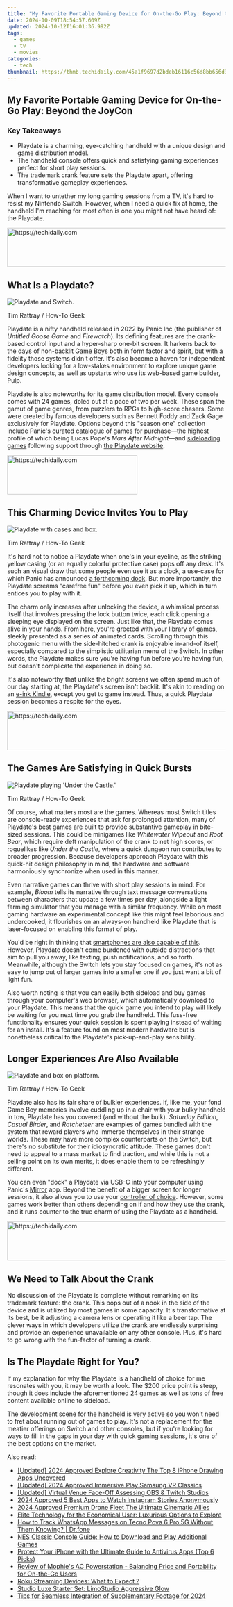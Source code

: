 ```yaml
---
title: "My Favorite Portable Gaming Device for On-the-Go Play: Beyond the JoyCon"
date: 2024-10-09T18:54:57.609Z
updated: 2024-10-12T16:01:36.992Z
tags:
  - games
  - tv
  - movies
categories:
  - tech
thumbnail: https://thmb.techidaily.com/45a1f9697d2bdeb16116c56d8bb656d37d6c88757987caf5e6bad0d2243c55f0.jpg
---
```


## My Favorite Portable Gaming Device for On-the-Go Play: Beyond the JoyCon

### Key Takeaways

* Playdate is a charming, eye-catching handheld with a unique design and game distribution model.
* The handheld console offers quick and satisfying gaming experiences perfect for short play sessions.
* The trademark crank feature sets the Playdate apart, offering transformative gameplay experiences.

 When I want to untether my long gaming sessions from a TV, it's hard to resist my Nintendo Switch. However, when I need a quick fix at home, the handheld I'm reaching for most often is one you might not have heard of: the Playdate.

<!-- affiliate ads begin -->
<a href="https://unicoeye.pxf.io/c/5597632/2134233/18498" target="_top" id="2134233">
  <img src="//a.impactradius-go.com/display-ad/18498-2134233" border="0" alt="https://techidaily.com" width="728" height="90"/>
</a>
<img height="0" width="0" src="https://unicoeye.pxf.io/i/5597632/2134233/18498" style="position:absolute;visibility:hidden;" border="0" />
<!-- affiliate ads end -->

##  What Is a Playdate?

![Playdate and Switch.](https://static1.howtogeekimages.com/wordpress/wp-content/uploads/2024/05/playdate-and-switch.jpeg) 

Tim Rattray / How-To Geek

 Playdate is a nifty handheld released in 2022 by Panic Inc (the publisher of _Untitled Goose Game_ and _Firewatch_). Its defining features are the crank-based control input and a hyper-sharp one-bit screen. It harkens back to the days of non-backlit Game Boys both in form factor and spirit, but with a fidelity those systems didn't offer. It's also become a haven for independent developers looking for a low-stakes environment to explore unique game design concepts, as well as upstarts who use its web-based game builder, Pulp.

 Playdate is also noteworthy for its game distribution model. Every console comes with 24 games, doled out at a pace of two per week. These span the gamut of game genres, from puzzlers to RPGs to high-score chasers. Some were created by famous developers such as Bennett Foddy and Zack Gage exclusively for Playdate. Options beyond this "season one" collection include Panic's curated catalogue of games for purchase—the highest profile of which being Lucas Pope's _Mars After Midnight_—and [sideloading games](https://tech-haven.techidaily.com/navigating-nuance-the-human-advantage-over-bots/) following support through [the Playdate website](https://help.play.date/games/sideloading/).

<!-- affiliate ads begin -->
<a href="https://25home.pxf.io/c/5597632/2148644/16836" target="_top" id="2148644">
  <img src="//a.impactradius-go.com/display-ad/16836-2148644" border="0" alt="https://techidaily.com" width="300" height="90"/>
</a>
<img height="0" width="0" src="https://25home.pxf.io/i/5597632/2148644/16836" style="position:absolute;visibility:hidden;" border="0" />
<!-- affiliate ads end -->

##  This Charming Device Invites You to Play

![Playdate with cases and box.](https://static1.howtogeekimages.com/wordpress/wp-content/uploads/2024/05/htg-playdate-feature-header.jpeg) 

Tim Rattray / How-To Geek

 It's hard not to notice a Playdate when one's in your eyeline, as the striking yellow casing (or an equally colorful protective case) pops off any desk. It's such an visual draw that some people even use it as a clock, a use-case for which Panic has announced [a forthcoming dock](https://play.date/stereo-dock/). But more importantly, the Playdate screams "carefree fun" before you even pick it up, which in turn entices you to play with it.

 The charm only increases after unlocking the device, a whimsical process itself that involves pressing the lock button twice, each click opening a sleeping eye displayed on the screen. Just like that, the Playdate comes alive in your hands. From here, you're greeted with your library of games, sleekly presented as a series of animated cards. Scrolling through this photogenic menu with the side-hitched crank is enjoyable in-and-of itself, especially compared to the simplistic utilitarian menu of the Switch. In other words, the Playdate makes sure you're having fun before you're having fun, but doesn't complicate the experience in doing so.

 It's also noteworthy that unlike the bright screens we often spend much of our day starting at, the Playdate's screen isn't backlit. It's akin to reading on an [e-ink Kindle](https://facebook-video-files.techidaily.com/updated-the-key-to-captivating-audiences-crafting-fb-slideshows/), except you get to game instead. Thus, a quick Playdate session becomes a respite for the eyes.

<!-- affiliate ads begin -->
<a href="https://appsumo.8odi.net/c/5597632/2087408/7443" target="_top" id="2087408">
  <img src="//a.impactradius-go.com/display-ad/7443-2087408" border="0" alt="https://techidaily.com" width="728" height="90"/>
</a>
<img height="0" width="0" src="https://appsumo.8odi.net/i/5597632/2087408/7443" style="position:absolute;visibility:hidden;" border="0" />
<!-- affiliate ads end -->

##  The Games Are Satisfying in Quick Bursts

![Playdate playing 'Under the Castle.'](https://static1.howtogeekimages.com/wordpress/wp-content/uploads/2024/05/playdate-with-under-the-castle.jpeg) 

Tim Rattray / How-To Geek

 Of course, what matters most are the games. Whereas most Switch titles are console-ready experiences that ask for prolonged attention, many of Playdate's best games are built to provide substantive gameplay in bite-sized sessions. This could be minigames like _Whitewater Wipeout_ and _Root Bear_, which require deft manipulation of the crank to net high scores, or roguelikes like _Under the Castle_, where a quick dungeon run contributes to broader progression. Because developers approach Playdate with this quick-hit design philosophy in mind, the hardware and software harmoniously synchronize when used in this manner.

 Even narrative games can thrive with short play sessions in mind. For example, _Bloom_ tells its narrative through text message conversations between characters that update a few times per day ,alongside a light farming simulator that you manage with a similar frequency. While on most gaming hardware an experimental concept like this might feel laborious and undercooked, it flourishes on an always-on handheld like Playdate that is laser-focused on enabling this format of play.

 You'd be right in thinking that [smartphones are also capable of this](https://review-topics.techidaily.com/recover-iphone-8-data-from-ios-icloud-drfone-by-drfone-ios-data-recovery-ios-data-recovery/). However, Playdate doesn't come burdened with outside distractions that aim to pull you away, like texting, push notifications, and so forth. Meanwhile, although the Switch lets you stay focused on games, it's not as easy to jump out of larger games into a smaller one if you just want a bit of light fun.

 Also worth noting is that you can easily both sideload and buy games through your computer's web browser, which automatically download to your Playdate. This means that the quick game you intend to play will likely be waiting for you next time you grab the handheld. This fuss-free functionality ensures your quick session is spent playing instead of waiting for an install. It's a feature found on most modern hardware but is nonetheless critical to the Playdate's pick-up-and-play sensibility.

##  Longer Experiences Are Also Available

![Playdate and box on platform.](https://static1.howtogeekimages.com/wordpress/wp-content/uploads/2024/05/playdate-and-box-on-platform.jpeg) 

Tim Rattray / How-To Geek

 Playdate also has its fair share of bulkier experiences. If, like me, your fond Game Boy memories involve cuddling up in a chair with your bulky handheld in tow, Playdate has you covered (and without the bulk). _Saturday Edition_, _Casual Birder_, and _Ratcheteer_ are examples of games bundled with the system that reward players who immerse themselves in their strange worlds. These may have more complex counterparts on the Switch, but there's no substitute for their idiosyncratic attitude. These games don't need to appeal to a mass market to find traction, and while this is not a selling point on its own merits, it does enable them to be refreshingly different.

 You can even "dock" a Playdate via USB-C into your computer using Panic's [Mirror](https://play.date/mirror/) app. Beyond the benefit of a bigger screen for longer sessions, it also allows you to use your [controller of choice](https://hardware-reviews.techidaily.com/unlocking-the-potential-of-computer-components-with-toms-gear-guides/). However, some games work better than others depending on if and how they use the crank, and it runs counter to the true charm of using the Playdate as a handheld.

<!-- affiliate ads begin -->
<a href="https://ephamedtechinc.pxf.io/c/5597632/2130532/26400" target="_top" id="2130532">
  <img src="//a.impactradius-go.com/display-ad/26400-2130532" border="0" alt="https://techidaily.com" width="728" height="90"/>
</a>
<img height="0" width="0" src="https://ephamedtechinc.pxf.io/i/5597632/2130532/26400" style="position:absolute;visibility:hidden;" border="0" />
<!-- affiliate ads end -->

##  We Need to Talk About the Crank

 No discussion of the Playdate is complete without remarking on its trademark feature: the crank. This pops out of a nook in the side of the device and is utilized by most games in some capacity. It's transformative at its best, be it adjusting a camera lens or operating it like a beer tap. The clever ways in which developers utilize the crank are endlessly surprising and provide an experience unavailable on any other console. Plus, it's hard to go wrong with the fun-factor of turning a crank.

##  Is The Playdate Right for You?

 If my explanation for why the Playdate is a handheld of choice for me resonates with you, it may be worth a look. The $200 price point is steep, though it does include the aforementioned 24 games as well as tons of free content available online to sideload.

 The development scene for the handheld is very active so you won't need to fret about running out of games to play. It's not a replacement for the meatier offerings on Switch and other consoles, but if you're looking for ways to fill in the gaps in your day with quick gaming sessions, it's one of the best options on the market.

<ins class="adsbygoogle"
     style="display:block"
     data-ad-format="autorelaxed"
     data-ad-client="ca-pub-7571918770474297"
     data-ad-slot="1223367746"></ins>

<ins class="adsbygoogle"
     style="display:block"
     data-ad-client="ca-pub-7571918770474297"
     data-ad-slot="8358498916"
     data-ad-format="auto"
     data-full-width-responsive="true"></ins>

<span class="atpl-alsoreadstyle">Also read:</span>
<div><ul>
<li><a href="https://fox-hovers.techidaily.com/updated-2024-approved-explore-creativity-the-top-8-iphone-drawing-apps-uncovered/"><u>[Updated] 2024 Approved Explore Creativity The Top 8 iPhone Drawing Apps Uncovered</u></a></li>
<li><a href="https://fox-direct.techidaily.com/updated-2024-approved-immersive-play-samsung-vr-classics/"><u>[Updated] 2024 Approved Immersive Play Samsung VR Classics</u></a></li>
<li><a href="https://screen-activity-recording.techidaily.com/updated-virtual-venue-face-off-assessing-obs-and-twitch-studios/"><u>[Updated] Virtual Venue Face-Off Assessing OBS & Twitch Studios</u></a></li>
<li><a href="https://instagram-videos.techidaily.com/2024-approved-5-best-apps-to-watch-instagram-stories-anonymously/"><u>2024 Approved 5 Best Apps to Watch Instagram Stories Anonymously</u></a></li>
<li><a href="https://fox-info.techidaily.com/2024-approved-premium-drone-fleet-the-ultimate-cinematic-allies/"><u>2024 Approved Premium Drone Fleet The Ultimate Cinematic Allies</u></a></li>
<li><a href="https://techtrends.techidaily.com/elite-technology-for-the-economical-user-luxurious-options-to-explore/"><u>Elite Technology for the Economical User: Luxurious Options to Explore</u></a></li>
<li><a href="https://android-location-track.techidaily.com/how-to-track-whatsapp-messages-on-tecno-pova-6-pro-5g-without-them-knowing-drfone-by-drfone-virtual-android/"><u>How to Track WhatsApp Messages on Tecno Pova 6 Pro 5G Without Them Knowing? | Dr.fone</u></a></li>
<li><a href="https://buynow-help.techidaily.com/nes-classic-console-guide-how-to-download-and-play-additional-games/"><u>NES Classic Console Guide: How to Download and Play Additional Games</u></a></li>
<li><a href="https://buynow-help.techidaily.com/protect-your-iphone-with-the-ultimate-guide-to-antivirus-apps-top-6-picks/"><u>Protect Your iPhone with the Ultimate Guide to Antivirus Apps (Top 6 Picks)</u></a></li>
<li><a href="https://buynow-help.techidaily.com/review-of-mophies-ac-powerstation-balancing-price-and-portability-for-on-the-go-users/"><u>Review of Mophie's AC Powerstation - Balancing Price and Portability for On-the-Go Users</u></a></li>
<li><a href="https://buynow-help.techidaily.com/roku-streaming-devices-what-to-expect/"><u>Roku Streaming Devices: What to Expect ?</u></a></li>
<li><a href="https://buynow-help.techidaily.com/studio-luxe-starter-set-limostudio-aggressive-glow/"><u>Studio Luxe Starter Set: LimoStudio Aggressive Glow</u></a></li>
<li><a href="https://fox-friendly.techidaily.com/tips-for-seamless-integration-of-supplementary-footage-for-2024/"><u>Tips for Seamless Integration of Supplementary Footage for 2024</u></a></li>
</ul></div>

